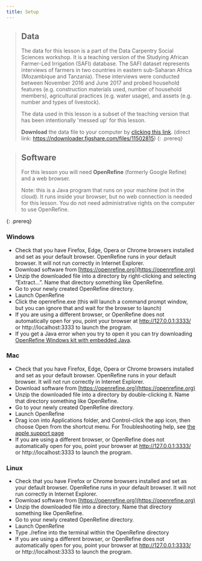 ```yaml
---
title: Setup
---
```


> ## Data
>
> The data for this lesson is a part of the Data Carpentry Social Sciences
> workshop. It is a teaching version of the Studying African Farmer-Led
> Irrigation (SAFI) database. The SAFI dataset represents interviews of farmers
> in two countries in eastern sub-Saharan Africa (Mozambique and Tanzania).
> These interviews were conducted between November 2016 and June 2017 and probed
> household features (e.g. construction materials used, number of household
> members), agricultural practices (e.g. water usage), and assets (e.g. number
> and types of livestock).
>
> The data used in this lesson
> is a subset of the teaching version that has been intentionally 'messed up'
> for this lesson.
>
> **Download** the data file to your computer by [clicking this link](https://ndownloader.figshare.com/files/11502815). (direct link: <https://ndownloader.figshare.com/files/11502815>)
{: .prereq}


> ## Software
>
> For this lesson you will need **OpenRefine** (formerly Google Refine) and a
> web browser.
>
> Note: this is a Java program that runs on your machine (not in the cloud).
> It runs inside your browser, but no web connection is needed for this lesson.
> You do not need administrative rights on the computer to use OpenRefine.
>
{: .prereq}

### Windows

- Check that you have Firefox, Edge, Opera or Chrome browsers installed and set as your
default browser. OpenRefine runs in your default browser. It will not run correctly in Internet Explorer.
- Download software from [https://openrefine.org](https://openrefine.org)
- Unzip the downloaded file into a directory by right-clicking and
selecting “Extract…”. Name that directory something like OpenRefine.
- Go to your newly created OpenRefine directory.
- Launch OpenRefine
- Click the openrefine.exe (this will launch a command prompt window, but you can ignore that and wait for the browser to launch)
- If you are using a different browser, or OpenRefine does not automatically open for you, point your browser at http://127.0.0.1:3333/ or http://localhost:3333 to launch the program.
- If you get a Java error when you try to open it you can try downloading [OpenRefine Windows kit with embedded Java](https://openrefine.org/download.html).


### Mac

- Check that you have Firefox, Edge, Opera or Chrome browsers installed and set as your
default browser. OpenRefine runs in your default browser. It will not run correctly in Internet Explorer.
- Download software from [https://openrefine.org](https://openrefine.org)
- Unzip the downloaded file into a directory by double-clicking it. Name
that directory something like OpenRefine.
- Go to your newly created OpenRefine directory.
- Launch OpenRefine
- Drag icon into Applications folder, and Control-click the app icon, then choose Open from the shortcut menu.
For Troubleshooting help, see [the apple support page](https://support.apple.com/guide/mac-help/open-a-mac-app-from-an-unidentified-developer-mh40616/mac)
- If you are using a different browser, or OpenRefine does not automatically open for you, point your browser at http://127.0.0.1:3333/ or http://localhost:3333 to launch the program.

### Linux

- Check that you have Firefox or Chrome browsers installed and set as your
default browser. OpenRefine runs in your default browser. It will not run correctly in Internet Explorer.
- Download software from [https://openrefine.org](https://openrefine.org)
- Unzip the downloaded file into a directory. Name
that directory something like OpenRefine.
- Go to your newly created OpenRefine directory.
- Launch OpenRefine
- Type ./refine into the terminal within the OpenRefine directory
- If you are using a different browser, or OpenRefine does not automatically open for you, point your browser at http://127.0.0.1:3333/ or http://localhost:3333 to launch the program.
